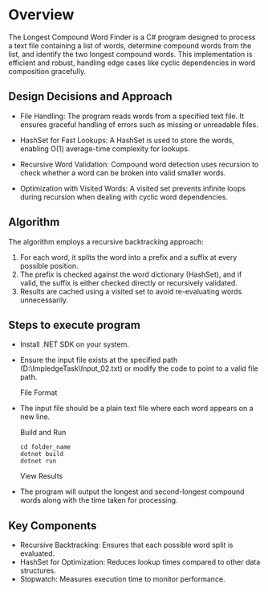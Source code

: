 
# Overview

The Longest Compound Word Finder is a C# program designed to process a text file containing a list of words, determine compound words from the list, and identify the two longest compound words. This implementation is efficient and robust, handling edge cases like cyclic dependencies in word composition gracefully.


## Design Decisions and Approach

- File Handling: The program reads words from a specified text file. It ensures graceful handling of errors such as missing or unreadable files. 

- HashSet for Fast Lookups: A HashSet is used to store the words, enabling O(1) average-time complexity for lookups.

- Recursive Word Validation: Compound word detection uses recursion to check whether a word can be broken into valid smaller words.
- Optimization with Visited Words: A visited set prevents infinite loops during recursion when dealing with cyclic word dependencies.





## Algorithm
The algorithm employs a recursive backtracking approach:
1.	For each word, it splits the word into a prefix and a suffix at every possible position.
2.	The prefix is checked against the word dictionary (HashSet), and if valid, the suffix is either checked directly or recursively validated.
3.	Results are cached using a visited set to avoid re-evaluating words unnecessarily.



## Steps to execute program
	
-	Install .NET SDK on your system.
-	Ensure the input file exists at the specified path (D:\ImpledgeTask\Input_02.txt) or modify the code to point to a valid file path.

	File Format
- The input file should be a plain text file where each word appears on a new line.

	Build and Run
    ```
    cd folder_name
	dotnet build
    dotnet run	

   ``` 
   View Results

- The program will output the longest and second-longest compound words along with the time taken for processing.





## Key Components
-	Recursive Backtracking: Ensures that each possible word split is evaluated.
-	HashSet for Optimization: Reduces lookup times compared to other data structures.
-	Stopwatch: Measures execution time to monitor performance.


